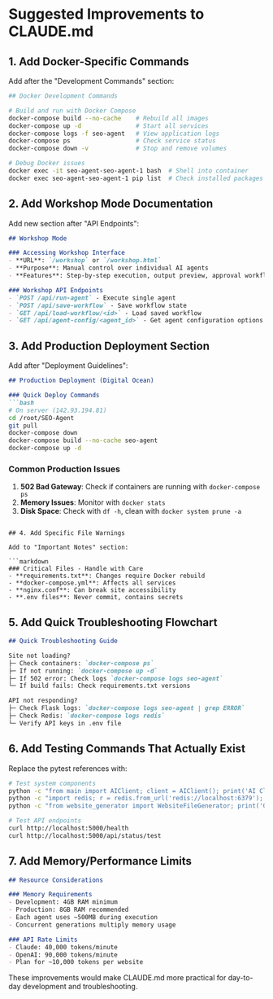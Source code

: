 # Suggested Improvements to CLAUDE.md

## 1. Add Docker-Specific Commands

Add after the "Development Commands" section:

```bash
## Docker Development Commands

# Build and run with Docker Compose
docker-compose build --no-cache    # Rebuild all images
docker-compose up -d               # Start all services
docker-compose logs -f seo-agent   # View application logs
docker-compose ps                  # Check service status
docker-compose down -v             # Stop and remove volumes

# Debug Docker issues
docker exec -it seo-agent-seo-agent-1 bash  # Shell into container
docker exec seo-agent-seo-agent-1 pip list  # Check installed packages
```

## 2. Add Workshop Mode Documentation

Add new section after "API Endpoints":

```markdown
## Workshop Mode

### Accessing Workshop Interface
- **URL**: `/workshop` or `/workshop.html`
- **Purpose**: Manual control over individual AI agents
- **Features**: Step-by-step execution, output preview, approval workflow

### Workshop API Endpoints
- `POST /api/run-agent` - Execute single agent
- `POST /api/save-workflow` - Save workflow state
- `GET /api/load-workflow/<id>` - Load saved workflow
- `GET /api/agent-config/<agent_id>` - Get agent configuration options
```

## 3. Add Production Deployment Section

Add after "Deployment Guidelines":

```markdown
## Production Deployment (Digital Ocean)

### Quick Deploy Commands
```bash
# On server (142.93.194.81)
cd /root/SEO-Agent
git pull
docker-compose down
docker-compose build --no-cache seo-agent
docker-compose up -d
```

### Common Production Issues
1. **502 Bad Gateway**: Check if containers are running with `docker-compose ps`
2. **Memory Issues**: Monitor with `docker stats`
3. **Disk Space**: Check with `df -h`, clean with `docker system prune -a`
```

## 4. Add Specific File Warnings

Add to "Important Notes" section:

```markdown
### Critical Files - Handle with Care
- **requirements.txt**: Changes require Docker rebuild
- **docker-compose.yml**: Affects all services
- **nginx.conf**: Can break site accessibility
- **.env files**: Never commit, contains secrets
```

## 5. Add Quick Troubleshooting Flowchart

```markdown
## Quick Troubleshooting Guide

Site not loading?
├─ Check containers: `docker-compose ps`
├─ If not running: `docker-compose up -d`
├─ If 502 error: Check logs `docker-compose logs seo-agent`
└─ If build fails: Check requirements.txt versions

API not responding?
├─ Check Flask logs: `docker-compose logs seo-agent | grep ERROR`
├─ Check Redis: `docker-compose logs redis`
└─ Verify API keys in .env file
```

## 6. Add Testing Commands That Actually Exist

Replace the pytest references with:

```bash
# Test system components
python -c "from main import AIClient; client = AIClient(); print('AI Client OK')"
python -c "import redis; r = redis.from_url('redis://localhost:6379'); r.ping(); print('Redis OK')"
python -c "from website_generator import WebsiteFileGenerator; print('Generator OK')"

# Test API endpoints
curl http://localhost:5000/health
curl http://localhost:5000/api/status/test
```

## 7. Add Memory/Performance Limits

```markdown
## Resource Considerations

### Memory Requirements
- Development: 4GB RAM minimum
- Production: 8GB RAM recommended
- Each agent uses ~500MB during execution
- Concurrent generations multiply memory usage

### API Rate Limits
- Claude: 40,000 tokens/minute
- OpenAI: 90,000 tokens/minute
- Plan for ~10,000 tokens per website
```

These improvements would make CLAUDE.md more practical for day-to-day development and troubleshooting.